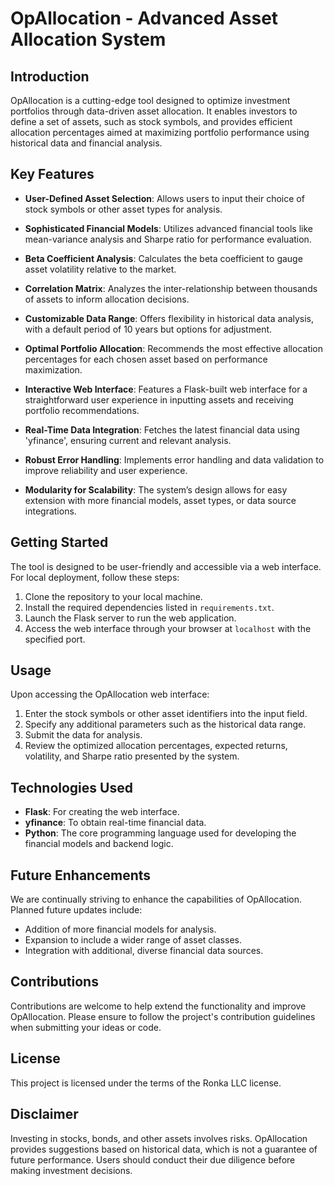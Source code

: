 # OpAllocation - Advanced Asset Allocation System

## Introduction

OpAllocation is a cutting-edge tool designed to optimize investment portfolios through data-driven asset allocation. It enables investors to define a set of assets, such as stock symbols, and provides efficient allocation percentages aimed at maximizing portfolio performance using historical data and financial analysis.

## Key Features

- **User-Defined Asset Selection**: Allows users to input their choice of stock symbols or other asset types for analysis.
  
- **Sophisticated Financial Models**: Utilizes advanced financial tools like mean-variance analysis and Sharpe ratio for performance evaluation.
  
- **Beta Coefficient Analysis**: Calculates the beta coefficient to gauge asset volatility relative to the market.
  
- **Correlation Matrix**: Analyzes the inter-relationship between thousands of assets to inform allocation decisions.
  
- **Customizable Data Range**: Offers flexibility in historical data analysis, with a default period of 10 years but options for adjustment.
  
- **Optimal Portfolio Allocation**: Recommends the most effective allocation percentages for each chosen asset based on performance maximization.
  
- **Interactive Web Interface**: Features a Flask-built web interface for a straightforward user experience in inputting assets and receiving portfolio recommendations.
  
- **Real-Time Data Integration**: Fetches the latest financial data using 'yfinance', ensuring current and relevant analysis.
  
- **Robust Error Handling**: Implements error handling and data validation to improve reliability and user experience.
  
- **Modularity for Scalability**: The system’s design allows for easy extension with more financial models, asset types, or data source integrations.

## Getting Started

The tool is designed to be user-friendly and accessible via a web interface. For local deployment, follow these steps:

1. Clone the repository to your local machine.
2. Install the required dependencies listed in `requirements.txt`.
3. Launch the Flask server to run the web application.
4. Access the web interface through your browser at `localhost` with the specified port.

## Usage

Upon accessing the OpAllocation web interface:

1. Enter the stock symbols or other asset identifiers into the input field.
2. Specify any additional parameters such as the historical data range.
3. Submit the data for analysis.
4. Review the optimized allocation percentages, expected returns, volatility, and Sharpe ratio presented by the system.

## Technologies Used

- **Flask**: For creating the web interface.
- **yfinance**: To obtain real-time financial data.
- **Python**: The core programming language used for developing the financial models and backend logic.

## Future Enhancements

We are continually striving to enhance the capabilities of OpAllocation. Planned future updates include:

- Addition of more financial models for analysis.
- Expansion to include a wider range of asset classes.
- Integration with additional, diverse financial data sources.

## Contributions

Contributions are welcome to help extend the functionality and improve OpAllocation. Please ensure to follow the project's contribution guidelines when submitting your ideas or code.

## License

This project is licensed under the terms of the Ronka LLC license.

## Disclaimer

Investing in stocks, bonds, and other assets involves risks. OpAllocation provides suggestions based on historical data, which is not a guarantee of future performance. Users should conduct their due diligence before making investment decisions.

